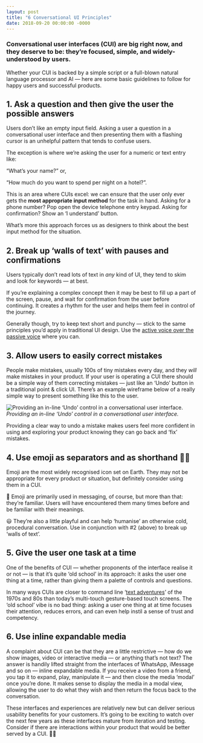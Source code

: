 ```yaml
---
layout: post
title: "6 Conversational UI Principles"
date: 2018-09-20 00:00:00 -0000
---
```

### Conversational user interfaces (CUI) are big right now, and they deserve to be: they’re focused, simple, and widely-understood by users.

Whether your CUI is backed by a simple script or a full-blown natural language processor and AI — here are some basic guidelines to follow for happy users and successful products.

## 1. Ask a question and then give the user the possible answers

Users don’t like an empty input field. Asking a user a question in a conversational user interface and then presenting them with a flashing cursor is an unhelpful pattern that tends to confuse users.

The exception is where we’re asking the user for a numeric or text entry like:

“What’s your name?” or,

“How much do you want to spend per night on a hotel?”.

This is an area where CUIs excel: we can ensure that the user only ever gets the **most appropriate input method** for the task in hand. Asking for a phone number? Pop open the device telephone entry keypad. Asking for confirmation? Show an ‘I understand’ button.

What’s more this approach forces us as designers to think about the best input method for the situation.

## 2. Break up ‘walls of text’ with pauses and confirmations

Users typically don’t read lots of text in *any* kind of UI, they tend to skim and look for keywords — at best.

If you’re explaining a complex concept then it may be best to fill up a part of the screen, pause, and wait for confirmation from the user before continuing. It creates a rhythm for the user and helps them feel in control of the journey.

Generally though, try to keep text short and punchy — stick to the same principles you’d apply in traditional UI design. Use the [active voice over the passive voice](https://developers.google.com/style/voice) where you can.

## 3. Allow users to easily correct mistakes

People make mistakes, usually 100s of tiny mistakes every day, and they *will* make mistakes in your product. If your user is operating a CUI there should be a simple way of them correcting mistakes — just like an ‘Undo’ button in a traditional point & click UI. There’s an example wireframe below of a really simple way to present something like this to the user.

![Providing an in-line ‘Undo’ control in a conversational user interface.](https://cdn-images-1.medium.com/max/2000/1*OniuKEpu38W7_4nFNII-bg.png)*Providing an in-line ‘Undo’ control in a conversational user interface.*

Providing a clear way to undo a mistake makes users feel more confident in using and exploring your product knowing they can go back and ‘fix’ mistakes.

## 4. Use emoji as separators and as shorthand 👍🏼

Emoji are the most widely recognised icon set on Earth. They may not be appropriate for every product or situation, but definitely consider using them in a CUI.

💬 Emoji are primarily used in messaging, of course, but more than that: they’re familiar. Users will have encountered them many times before and be familiar with their meanings.

😃 They’re also a little playful and can help ‘humanise’ an otherwise cold, procedural conversation. Use in conjunction with #2 (above) to break up ‘walls of text’.

## 5. Give the user one task at a time

One of the benefits of CUI — whether proponents of the interface realise it or not — is that it’s quite ‘old school’ in its approach: it asks the user one thing at a time, rather than giving them a palette of controls and questions.

In many ways CUIs are closer to command line ‘[text adventures](https://en.wikipedia.org/wiki/Text-based_game)’ of the 1970s and 80s than today’s multi-touch gesture-based touch screens. The ‘old school’ vibe is no bad thing: asking a user one thing at at time focuses their attention, reduces errors, and can even help instil a sense of trust and competency.

## 6. Use inline expandable media

A complaint about CUI can be that they are a little restrictive — how do we show images, video or interactive media — or anything that’s not text? The answer is handily lifted straight from the interfaces of WhatsApp, iMessage and so on — inline expandable media. If you receive a video from a friend, you tap it to expand, play, manipulate it — and then close the media ‘modal’ once you’re done. It makes sense to display the media in a modal view, allowing the user to do what they wish and then return the focus back to the conversation.

These interfaces and experiences are relatively new but can deliver serious usability benefits for your customers. It’s going to be exciting to watch over the next few years as these interfaces mature from iteration and testing. Consider if there are interactions within your product that would be better served by a CUI. 👋🏼
